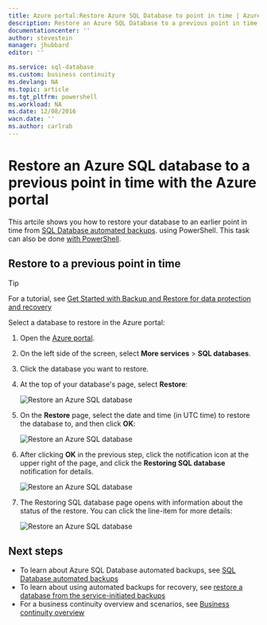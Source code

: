```yaml
---
title: Azure portal:Restore Azure SQL Database to point in time | Azure
description: Restore an Azure SQL Database to a previous point in time using the Azure portal
documentationcenter: ''
author: stevestein
manager: jhubbard
editor: ''

ms.service: sql-database
ms.custom: business continuity
ms.devlang: NA
ms.topic: article
ms.tgt_pltfrm: powershell
ms.workload: NA
ms.date: 12/08/2016
wacn.date: ''
ms.author: carlrab
---
```


# Restore an Azure SQL database to a previous point in time with the Azure portal

This artcile shows you how to restore your database to an earlier point in time from [SQL Database automated backups](./sql-database-automated-backups.md). using PowerShell. This task can also be done [with PowerShell](./sql-database-point-in-time-restore-powershell.md).

## Restore to a previous point in time 

> [!TIP]
> For a tutorial, see [Get Started with Backup and Restore for data protection and recovery](./sql-database-get-started-backup-recovery-portal.md)
>

Select a database to restore in the Azure portal:

1. Open the [Azure portal](https://portal.azure.cn).
2. On the left side of the screen, select **More services** > **SQL databases**.
3. Click the database you want to restore.
4. At the top of your database's page, select **Restore**:

   ![Restore an Azure SQL database](./media/sql-database-point-in-time-restore-portal/restore.png)
5. On the **Restore** page, select the date and time (in UTC time) to restore the database to, and then click **OK**:

   ![Restore an Azure SQL database](./media/sql-database-point-in-time-restore-portal/restore-details.png)

6. After clicking **OK** in the previous step, click the notification icon at the upper right of the page, and click the **Restoring SQL database** notification for details.

    ![Restore an Azure SQL database](./media/sql-database-point-in-time-restore-portal/notification-icon.png)
7. The Restoring SQL database page opens with information about the status of the restore. You can click the line-item for more details:

    ![Restore an Azure SQL database](./media/sql-database-point-in-time-restore-portal/inprogress.png)

## Next steps
- To learn about Azure SQL Database automated backups, see [SQL Database automated backups](./sql-database-automated-backups.md)
- To learn about using automated backups for recovery, see [restore a database from the service-initiated backups](./sql-database-recovery-using-backups.md)
- For a business continuity overview and scenarios, see [Business continuity overview](./sql-database-business-continuity.md)